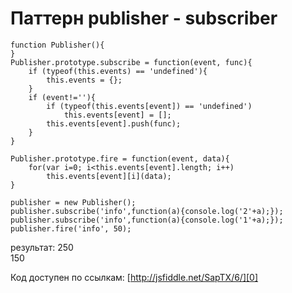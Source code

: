 # Паттерн publisher - subscriber

    function Publisher(){         
    }
    Publisher.prototype.subscribe = function(event, func){
        if (typeof(this.events) == 'undefined'){ 
            this.events = {};       
        }  
        if (event!=''){
            if (typeof(this.events[event]) == 'undefined')
                this.events[event] = [];
            this.events[event].push(func);
        }
    }
    
    Publisher.prototype.fire = function(event, data){
        for(var i=0; i<this.events[event].length; i++)
            this.events[event][i](data);
    }
    
    publisher = new Publisher();
    publisher.subscribe('info',function(a){console.log('2'+a);}); 
    publisher.subscribe('info',function(a){console.log('1'+a);});
    publisher.fire('info', 50);
    

результат:
250   
150

Код доступен по ссылкам: [http://jsfiddle.net/SapTX/6/][0]


[0]: http://jsfiddle.net/SapTX/6/
